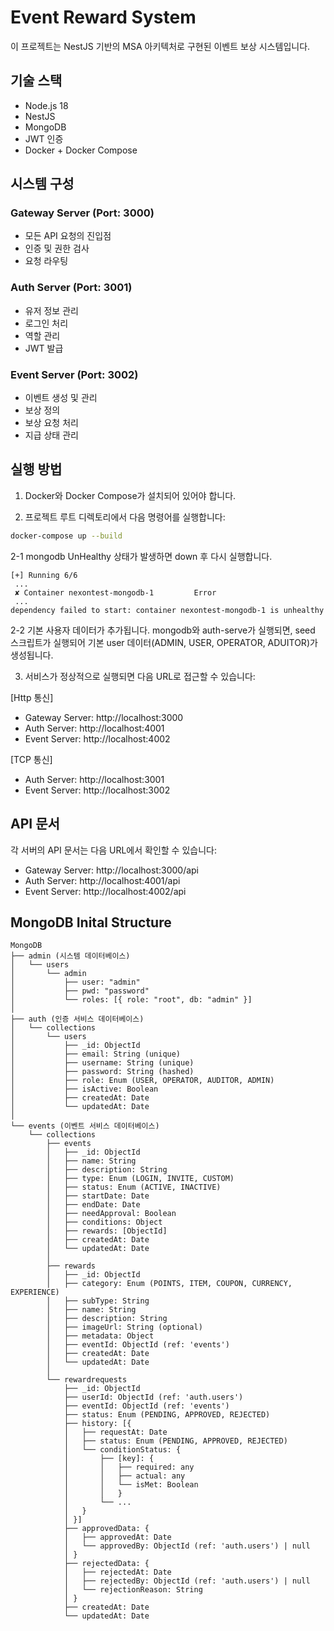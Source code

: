 ﻿# Event Reward System

이 프로젝트는 NestJS 기반의 MSA 아키텍처로 구현된 이벤트 보상 시스템입니다.

## 기술 스택

- Node.js 18
- NestJS
- MongoDB
- JWT 인증
- Docker + Docker Compose

## 시스템 구성

### Gateway Server (Port: 3000)
- 모든 API 요청의 진입점
- 인증 및 권한 검사
- 요청 라우팅

### Auth Server (Port: 3001)
- 유저 정보 관리
- 로그인 처리
- 역할 관리
- JWT 발급

### Event Server (Port: 3002)
- 이벤트 생성 및 관리
- 보상 정의
- 보상 요청 처리
- 지급 상태 관리

## 실행 방법

1. Docker와 Docker Compose가 설치되어 있어야 합니다.

2. 프로젝트 루트 디렉토리에서 다음 명령어를 실행합니다:
```bash
docker-compose up --build
```

2-1 mongodb UnHealthy 상태가 발생하면 down 후 다시 실행합니다.
```
[+] Running 6/6
 ...
 ✘ Container nexontest-mongodb-1         Error
 ...                                                                                           
dependency failed to start: container nexontest-mongodb-1 is unhealthy
```
2-2 기본 사용자 데이터가 추가됩니다.
mongodb와 auth-serve가 실행되면, seed 스크립트가 실행되어
기본 user 데이터(ADMIN, USER, OPERATOR, ADUITOR)가 생성됩니다.

3. 서비스가 정상적으로 실행되면 다음 URL로 접근할 수 있습니다:

[Http 통신]
- Gateway Server: http://localhost:3000
- Auth Server: http://localhost:4001
- Event Server: http://localhost:4002

[TCP 통신]
- Auth Server: http://localhost:3001
- Event Server: http://localhost:3002

## API 문서

각 서버의 API 문서는 다음 URL에서 확인할 수 있습니다:
- Gateway Server: http://localhost:3000/api
- Auth Server: http://localhost:4001/api
- Event Server: http://localhost:4002/api


## MongoDB Inital Structure
```
MongoDB
├── admin (시스템 데이터베이스)
│   └── users
│       └── admin
│           ├── user: "admin"
│           ├── pwd: "password"
│           └── roles: [{ role: "root", db: "admin" }]
│
├── auth (인증 서비스 데이터베이스)
│   └── collections
│       └── users
│           ├── _id: ObjectId
│           ├── email: String (unique)
│           ├── username: String (unique)
│           ├── password: String (hashed)
│           ├── role: Enum (USER, OPERATOR, AUDITOR, ADMIN)
│           ├── isActive: Boolean
│           ├── createdAt: Date
│           └── updatedAt: Date
│
└── events (이벤트 서비스 데이터베이스)
    └── collections
        ├── events
        │   ├── _id: ObjectId
        │   ├── name: String
        │   ├── description: String
        │   ├── type: Enum (LOGIN, INVITE, CUSTOM)
        │   ├── status: Enum (ACTIVE, INACTIVE)
        │   ├── startDate: Date
        │   ├── endDate: Date
        │   ├── needApproval: Boolean
        │   ├── conditions: Object
        │   ├── rewards: [ObjectId]
        │   ├── createdAt: Date
        │   └── updatedAt: Date
        │
        ├── rewards
        │   ├── _id: ObjectId
        │   ├── category: Enum (POINTS, ITEM, COUPON, CURRENCY, EXPERIENCE)
        │   ├── subType: String
        │   ├── name: String
        │   ├── description: String
        │   ├── imageUrl: String (optional)
        │   ├── metadata: Object
        │   ├── eventId: ObjectId (ref: 'events')
        │   ├── createdAt: Date
        │   └── updatedAt: Date
        │
        └── rewardrequests
            ├── _id: ObjectId
            ├── userId: ObjectId (ref: 'auth.users')
            ├── eventId: ObjectId (ref: 'events')
            ├── status: Enum (PENDING, APPROVED, REJECTED)
            ├── history: [{
            │   ├── requestAt: Date
            │   ├── status: Enum (PENDING, APPROVED, REJECTED)
            │   └── conditionStatus: {
            │       ├── [key]: {
            │       │   ├── required: any
            │       │   ├── actual: any
            │       │   └── isMet: Boolean
            │       │   }
            │       └── ...
            │   }
            │ }]
            ├── approvedData: {
            │   ├── approvedAt: Date
            │   └── approvedBy: ObjectId (ref: 'auth.users') | null
            │ }
            ├── rejectedData: {
            │   ├── rejectedAt: Date
            │   ├── rejectedBy: ObjectId (ref: 'auth.users') | null
            │   └── rejectionReason: String
            │ }
            ├── createdAt: Date
            └── updatedAt: Date
```

